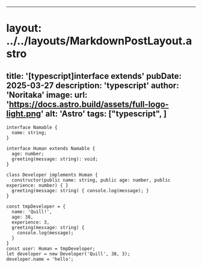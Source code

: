 
---
# layout: ../../layouts/MarkdownPostLayout.astro
title: '[typescript]interface extends'
pubDate: 2025-03-27
description: 'typescript'
author: 'Noritaka'
image:
    url: 'https://docs.astro.build/assets/full-logo-light.png'
    alt: 'Astro'
tags: ["typescript", ]
---



```
interface Namable {
  name: string;
}

interface Human extends Namable {
  age: number;
  greeting(message: string): void;
}

class Developer implements Human {
  constructor(public name: string, public age: number, public experience: number) { }
  greeting(message: string) { console.log(message); }
}

const tmpDeveloper = {
  name: 'Quill!',
  age: 38,
  experience: 3,
  greeting(message: string) {
    console.log(message);
  }
}
const user: Human = tmpDeveloper;
let developer = new Developer('Quill', 38, 3);
developer.name = 'hello';

```
